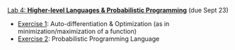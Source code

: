 [Lab 4: **Higher-level Languages & Probabilistic Programming**](https://github.com/PsuAstro528/lab4-start) (due Sept 23)
- [Exercise 1](https://psuastro528.github.io/lab4-start/ex1.html):  Auto-differentiation & Optimization (as in minimization/maximization of a function)
- [Exercise 2](https://psuastro528.github.io/lab4-start/ex2.html):  Probabilistic Programming Language
